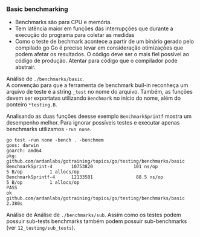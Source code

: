 ### Basic benchmarking

- Benchmarks são para CPU e memória.  
- Tem latência maior em funções das interrupções que durante a execução do programa para coletar as medidas
- Como o teste de bechmark acontece a partir de um binário gerado pelo compilado go Go é preciso levar em consideração otimizações que podem afetar os resultados. O código deve ser o mais fiel possível ao código de produção. Atentar para código que o compilador pode abstrair.

Análise de `./benchmarks/basic`.  
A convenção para que a ferramenta de benchmark buil-in reconheça um arquivo de teste é a string `_test` no nome do arquivo. Também, as funções devem ser exportatas utilizando `Benchmark` no início do nome, além do ponteiro `*testing.B`.  

Analisando as duas funções deesse exemplo `BenchmarkSprintf` mostra um desempenho melhor. Para ignorar possíveis testes e executar apenas benchmarks utilizamos `-run none`.
```
go test -run none -bench . -benchmem
goos: darwin
goarch: amd64
pkg: github.com/ardanlabs/gotraining/topics/go/testing/benchmarks/basic
BenchmarkSprint-4       10753820               101 ns/op               5 B/op          1 allocs/op
BenchmarkSprintf-4      12133581                88.5 ns/op             5 B/op          1 allocs/op
PASS
ok      github.com/ardanlabs/gotraining/topics/go/testing/benchmarks/basic      2.380s
```

Análise de Análise de `./benchmarks/sub`. Assim como os testes podem possuir sub-tests benchmarks também podem possuir sub-benchmarks (ver `12_testing/sub_tests`).
